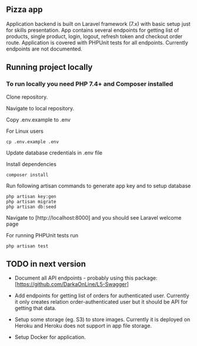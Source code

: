 ## Pizza app

Application backend is built on Laravel framework (7.x) with basic setup just for skills presentation. App contains several endpoints for getting list of products, single product, login, logout, refresh token and checkout order route. Application is covered with PHPUnit tests for all endpoints. Currently endpoints are not documented. 


## Running project locally

### To run locally you need PHP 7.4+ and Composer installed
Clone repository.

Navigate to local repository.

Copy .env.example to .env

For Linux users

```
cp .env.example .env
```

Update database credentials in .env file

Install dependencies

```
composer install
```

Run following artisan commands to generate app key and to setup database

```
php artisan key:gen
php artisan migrate
php artisan db:seed
```

Navigate to [http://localhost:8000] and you should see Laravel welcome page

For running PHPUnit tests run 
```
php artisan test
```

## TODO in next version

- Document all API endpoints - probably using this package:
[https://github.com/DarkaOnLine/L5-Swagger]

- Add endpoints for getting list of orders for authenticated user. Currently it only creates relation order-authenticated user but it should be API for getting that data.

- Setup some storage (eg. S3) to store images.  Currently it is deployed on Heroku and Heroku does not support in app file storage.
- Setup Docker for application.